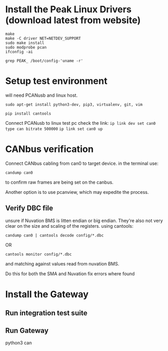 # Install the Peak Linux Drivers (download latest from website)

`make`   
`make -C driver NET=NETDEV_SUPPORT`  
`sudo make install`  
`sudo modprobe pcan`  
`ifconfig -ai`  

`grep PEAK_ /boot/config-'uname -r'`   

# Setup test environment

will need PCANusb and linux host.

`sudo apt-get install python3-dev, pip3, virtualenv, git, vim`

`pip install cantools`


Connect PCANusb to linux test pc check the link:
`ip link dev set can0 type can bitrate 500000`
`ip link set can0 up`

# CANbus verification

Connect CANbus cabling from can0 to target device. in the terminal use:  

`candump can0`  

to confirm raw frames are being set on the canbus.

Another option is to use pcanview, which may expedite the process.

## Verify DBC file

unsure if Nuvation BMS is litten endian or big endian. They're also not very clear on the size and scaling of the registers. using cantools:  

`candump can0 | cantools decode config/*.dbc`   

OR

`cantools monitor config/*.dbc`  

and matching against values read from nuvation BMS.

Do this for both the SMA and Nuvation fix errors where found 

# Install the Gateway

## Run integration test suite

## Run Gateway

python3 can

